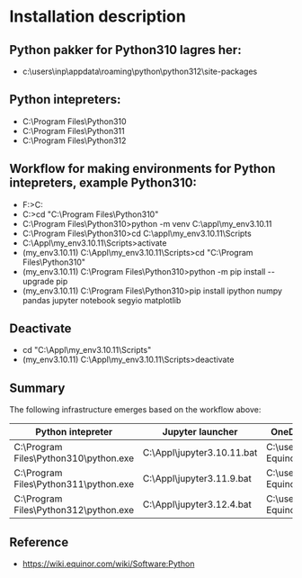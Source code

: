 # Installation description

## Python pakker for Python310 lagres her:
- c:\users\inp\appdata\roaming\python\python312\site-packages

## Python intepreters:
- C:\Program Files\Python310
- C:\Program Files\Python311
- C:\Program Files\Python312

## Workflow for making environments for Python intepreters, example Python310:
- F:\>C:
- C:\>cd "C:\Program Files\Python310"
- C:\Program Files\Python310>python -m venv C:\appl\my_env3.10.11
- C:\Program Files\Python310>cd C:\appl\my_env3.10.11\Scripts
- C:\Appl\my_env3.10.11\Scripts>activate
- (my_env3.10.11) C:\Appl\my_env3.10.11\Scripts>cd "C:\Program Files\Python310"
- (my_env3.10.11) C:\Program Files\Python310>python -m pip install --upgrade pip
- (my_env3.10.11) C:\Program Files\Python310>pip install ipython numpy pandas jupyter notebook segyio matplotlib

## Deactivate
- cd "C:\Appl\my_env3.10.11\Scripts"
- (my_env3.10.11) C:\Appl\my_env3.10.11\Scripts>deactivate

## Summary
The following infrastructure emerges based on the workflow above:

| Python intepreter                     | Jupyter launcher           | OneDrive Work Area                           |
| ------------------------------------- | -------------------------- | -------------------------------------------- |
| C:\Program Files\Python310\python.exe | C:\Appl\jupyter3.10.11.bat | C:\user\inp\OneDrive - Equinor\python3.10.11 |
| C:\Program Files\Python311\python.exe | C:\Appl\jupyter3.11.9.bat  | C:\user\inp\OneDrive - Equinor\python3.11.9  |
| C:\Program Files\Python312\python.exe | C:\Appl\jupyter3.12.4.bat  | C:\user\inp\OneDrive - Equinor\python3.12.4  |

## Reference
- https://wiki.equinor.com/wiki/Software:Python
